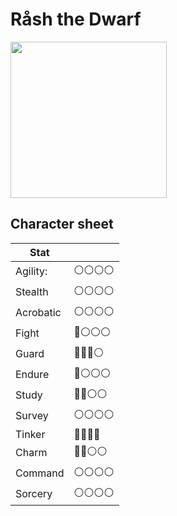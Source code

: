 # Råsh the Dwarf

<img src="https://github.com/jobackman/rpg-archive/assets/260888/68b92406-5215-4e89-83e9-4c615de4d847" width=250 />

## Character sheet

| Stat      |              |
| --------- | ------------ |
| Agility:  | ⚪️⚪️⚪️⚪️ |
| Stealth   | ⚪️⚪️⚪️⚪️ |
| Acrobatic | ⚪️⚪️⚪️⚪️ |
| Fight     | 🔴⚪️⚪️⚪️  |
| Guard     | 🔴🔴🔴⚪️    |
| Endure    | 🔴⚪️⚪️⚪️  |
| Study     | 🔴🔴⚪️⚪️   |
| Survey    | ⚪️⚪️⚪️⚪️ |
| Tinker    | 🔴🔴🔴🔴     |
| Charm     | 🔴🔴⚪️⚪️   |
| Command   | ⚪️⚪️⚪️⚪️ |
| Sorcery   | ⚪️⚪️⚪️⚪️ |
